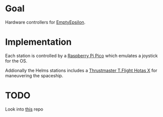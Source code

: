 # Goal

Hardware controllers for [EmptyEpsilon](https://github.com/daid/EmptyEpsilon).

# Implementation

Each station is controlled by a [Raspberry Pi Pico](https://www.raspberrypi.com/documentation/microcontrollers/raspberry-pi-pico.html) which emulates a joystick for the OS.

Addionally the Helms stations includes a [Thrustmaster T.Flight Hotas X](https://www.thrustmaster.com/en-us/products/t-flight-hotas-x/) for maneuvering the spaceship.

# TODO
Look into [this](https://github.com/OdysseusLarp/odysseus-mct) repo
